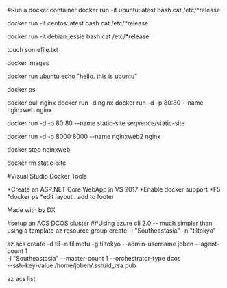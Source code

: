 #Run a docker container
docker run -it ubuntu:latest bash
cat /etc/*release

docker run -it centos:latest bash
cat /etc/*release

docker run -it debian:jessie bash
cat /etc/*release

touch somefile.txt

docker images

docker run ubuntu echo "hello. this is ubuntu"

docker ps

docker pull nginx
docker run -d nginx
docker run -d -p 80:80 --name nginxweb nginx

docker run -d -p 80:80 --name static-site seqvence/static-site

docker run -d -p 8000:8000 --name nginxweb2 nginx

docker stop nginxweb

docker rm static-site

#Visual Studio Docker Tools

*Create an ASP.NET Core WebApp in VS 2017
*Enable docker support
*F5
*docker ps
*edit layout . add to footer <p>Made with <span class="glyphicon glyphicon-heart"></span> by DX</p>

#setup an ACS DCOS cluster
##Using azure cli 2.0 -- much simpler than using a template
az resource group create -l "Southeastasia" -n "tiltokyo"

az acs create -d til -n tilimetu -g tiltokyo --admin-username joben --agent-count 1 \
   -l "Southeastasia" --master-count 1 --orchestrator-type dcos \
   --ssh-key-value /home/joben/.ssh/id_rsa.pub

az acs list
